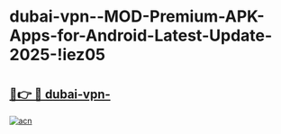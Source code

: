 # dubai-vpn--MOD-Premium-APK-Apps-for-Android-Latest-Update-2025-!iez05

# <h2><a href="https://fpgfub.esa.edu.pl?title=dubai-vpn-&ref=iez05">🔗👉 🔴 dubai-vpn-</a></h2>

[![acn](https://github.com/user-attachments/assets/0f9c940e-d8b0-45ae-aac7-cd30a18b3e1c)](https://fpgfub.esa.edu.pl?title=dubai-vpn-&ref=iez05)

